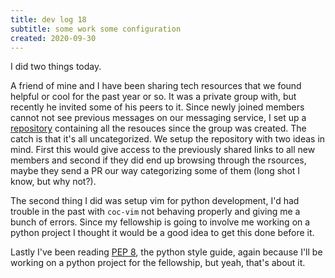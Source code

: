 ```yaml
---
title: dev log 18
subtitle: some work some configuration
created: 2020-09-30
---
```


I did two things today.

A friend of mine and I have been sharing tech resources that we found helpful or cool for the past year or so. It was a private group with, but recently he invited some of his peers to it. Since newly joined members cannot not see previous messages on our messaging service, I set up a [repository](https://github.com/awalvie/did-you-have-a-look-at-x) containing all the resouces since the group was created. The catch is that it's all uncategorized. We setup the repository with two ideas in mind. First this would give access to the previously shared links to all new members and second if they did end up browsing through the rsources, maybe they send a PR our way categorizing some of them (long shot I know, but why not?).

The second thing I did was setup vim for python development, I'd had trouble in the past with `coc-vim` not behaving properly and giving me a bunch of errors. Since my fellowship is going to involve me working on a python project I thought it would be a good idea to get this done before it.

Lastly I've been reading [PEP 8](https://www.python.org/dev/peps/pep-0008/), the python style guide, again because I'll be working on a python project for the fellowship, but yeah, that's about it.
